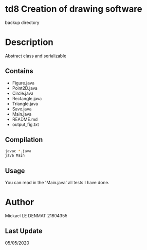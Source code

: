 # td8 Creation of drawing software
backup directory

# Description
Abstract class and serializable

## Contains
 - Figure.java 
 - Point2D.java
 - Circle.java
 - Rectangle.java
 - Triangle.java
 - Save.java
 - Main.java
 - README.md
 - output_fig.txt
 
 ## Compilation
 ```bash
javac *.java
java Main 
```

## Usage
You can read in the 'Main.java' all tests I have done.

# Author
Mickael LE DENMAT
21804355

## Last Update
05/05/2020